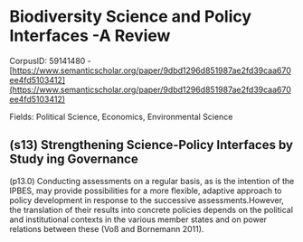 # Biodiversity Science and Policy Interfaces -A Review

CorpusID: 59141480 - [https://www.semanticscholar.org/paper/9dbd1296d851987ae2fd39caa670ee4fd5103412](https://www.semanticscholar.org/paper/9dbd1296d851987ae2fd39caa670ee4fd5103412)

Fields: Political Science, Economics, Environmental Science

## (s13) Strengthening Science-Policy Interfaces by Study ing Governance
(p13.0) Conducting assessments on a regular basis, as is the intention of the IPBES, may provide possibilities for a more flexible, adaptive approach to policy development in response to the successive assessments.However, the translation of their results into concrete policies depends on the political and institutional contexts in the various member states and on power relations between these (Voß and Bornemann 2011).
